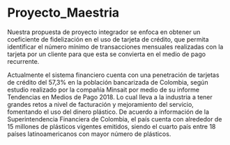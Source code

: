 # Proyecto_Maestria

Nuestra propuesta de proyecto integrador se enfoca en obtener un coeficiente de fidelización en el uso de tarjeta de crédito, que permita identificar el número mínimo de transacciones mensuales realizadas con la tarjeta por un cliente para que esta se convierta en el medio de pago recurrente.

Actualmente el sistema financiero cuenta con una penetración de tarjetas de crédito del 57,3% en la población bancarizada de Colombia, según estudio realizado por la compañía Minsait por medio de su informe Tendencias en Medios de Pago 2018. Lo cual lleva a la industria a tener grandes retos a nivel de facturación y mejoramiento del servicio, fomentando el uso del dinero plástico.
De acuerdo a información de la Superintendencia Financiera de Colombia, el país cuenta con alrededor de 15 millones de plásticos vigentes emitidos, siendo el cuarto país entre 18 países latinoamericanos con mayor número de plásticos.
